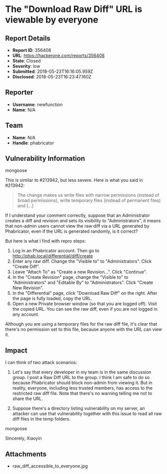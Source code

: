 # The "Download Raw Diff" URL is viewable by everyone

## Report Details
- **Report ID**: 356408
- **URL**: https://hackerone.com/reports/356408
- **State**: Closed
- **Severity**: low
- **Submitted**: 2018-05-23T16:16:05.959Z
- **Disclosed**: 2018-05-23T16:23:47.160Z

## Reporter
- **Username**: newfunction
- **Name**: N/A

## Team
- **Name**: N/A
- **Handle**: phabricator

## Vulnerability Information
mongoose

This is similar to #213942, but less severe. Here is what you said in #213942:
> The change makes us write files with narrow permissions (instead of broad permissions), write temporary files (instead of permanent files) and [...]

If I understand your comment correctly, suppose that an Administrator creates a diff and revision and sets its visibility to "Administrators", it means that non-admin users cannot view the raw diff via a URL generated by Phabricator, even if the URL is generated randomly, is it correct?

But here is what I find with repro steps:
1. Log in an Phabricator account. Then go to http://phab.local/differential/diff/create
2. Enter any raw diff. Change the "Visible to" to "Administrators". Click "Create Diff".
3. Leave "Attach To" as "Create a new Revision...". Click "Continue".
4. In the "Create Revision" page, change  the "Visible to" to "Administrators" and "Editable By" to "Administrators". Click "Create New Revision".
5. In the "Differential" page, click "Download Raw Diff" on the right. After the page is fully loaded, copy the URL.
6. Open a new Private browser window (so that you are logged off). Visit the copied URL. You can see the raw diff, even if you are not logged in any account.

Although you are using a temporary files for the raw diff file, it's clear that there's no permission set to this file, because anyone with the URL can view it.

## Impact

I can think of two attack scenarios:
1. Let's say that every developer in my team is in the same discussion group. I post a Raw Diff URL to the group. I think I am safe to do so because Phabricator should block non-admin from viewing it. But in reality, everyone, including less trusted members, has access to the restricted raw diff file. Note that there's no warning telling me not to share the URL.

2. Suppose there's a directory listing vulnerability on my server, an attacker can use that vulnerability together with this issue to read all raw diff files in the temp folders.

mongoose

Sincerely,
Xiaoyin

## Attachments
- raw_diff_accessible_to_everyone.jpg
